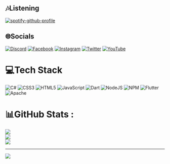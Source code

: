 ## 🎶Listening
[![spotify-github-profile](https://spotify-github-profile.vercel.app/api/view?uid=0g6w90e44y5o2496z5cfzga1e&cover_image=true&theme=default&bar_color=4f11ac)](https://github.com/kittinan/spotify-github-profile)

## 🌐Socials
[![Discord](https://img.shields.io/badge/Discord-%237289DA.svg?logo=discord&logoColor=white)](htttps://discord.gg/RezaPC#9237) [![Facebook](https://img.shields.io/badge/Facebook-%231877F2.svg?logo=Facebook&logoColor=white)](https://facebook.com/RezaPC83) [![Instagram](https://img.shields.io/badge/Instagram-%23E4405F.svg?logo=Instagram&logoColor=white)](https://instagram.com/reza_pc) [![Twitter](https://img.shields.io/badge/Twitter-%231DA1F2.svg?logo=Twitter&logoColor=white)](https://twitter.com/pc_reza) [![YouTube](https://img.shields.io/badge/YouTube-%23FF0000.svg?logo=YouTube&logoColor=white)](https://youtube.com/c/UCAd06UM5OMIJnlEWqhs3KDg) 

# 💻Tech Stack
![C#](https://img.shields.io/badge/c%23-%23239120.svg?style=flat&logo=c-sharp&logoColor=white) ![CSS3](https://img.shields.io/badge/css3-%231572B6.svg?style=flat&logo=css3&logoColor=white) ![HTML5](https://img.shields.io/badge/html5-%23E34F26.svg?style=flat&logo=html5&logoColor=white) ![JavaScript](https://img.shields.io/badge/javascript-%23323330.svg?style=flat&logo=javascript&logoColor=%23F7DF1E) ![Dart](https://img.shields.io/badge/dart-%230175C2.svg?style=flat&logo=dart&logoColor=white) ![NodeJS](https://img.shields.io/badge/node.js-6DA55F?style=flat&logo=node.js&logoColor=white) ![NPM](https://img.shields.io/badge/NPM-%23000000.svg?style=flat&logo=npm&logoColor=white) ![Flutter](https://img.shields.io/badge/Flutter-%2302569B.svg?style=flat&logo=Flutter&logoColor=white) ![Apache](https://img.shields.io/badge/apache-%23D42029.svg?style=flat&logo=apache&logoColor=white)
# 📊GitHub Stats :
![](https://github-readme-stats.vercel.app/api?username=Reza-PC&theme=dracula&hide_border=true&include_all_commits=true&count_private=true)<br/>
![](https://github-readme-streak-stats.herokuapp.com/?user=Reza-PC&theme=dracula&hide_border=true)<br/>
![](https://github-readme-stats.vercel.app/api/top-langs/?username=Reza-PC&theme=dracula&hide_border=true&include_all_commits=true&count_private=true&layout=compact)

---
[![](https://visitcount.itsvg.in/api?id=Reza-PC&icon=6&color=0)](https://visitcount.itsvg.in)
